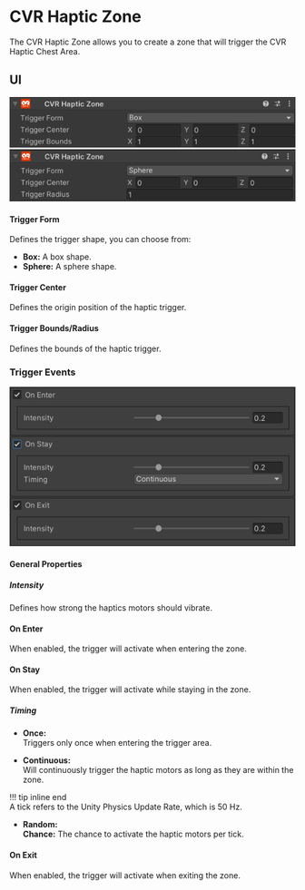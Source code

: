 # CVR Haptic Zone <div class="whitelisted" data-list="W"></div>
The CVR Haptic Zone allows you to create a zone that will trigger the CVR Haptic Chest Area.

## UI

![](../../assets/images/compdoc/CVRHapticZoneMenuBox.png)
![](../../assets/images/compdoc/CVRHapticZoneMenuSphere.png)
#### Trigger Form
Defines the trigger shape, you can choose from:

- **Box:** A box shape.
- **Sphere:** A sphere shape.

#### Trigger Center
Defines the origin position of the haptic trigger.

#### Trigger Bounds/Radius
Defines the bounds of the haptic trigger.

### Trigger Events

![](../../assets/images/compdoc/CVRHapticZoneMenuEvents.png)
#### General Properties
##### Intensity
Defines how strong the haptics motors should vibrate.

#### On Enter
When enabled, the trigger will activate when entering the zone.

#### On Stay
When enabled, the trigger will activate while staying in the zone.

##### Timing

- **Once:**  
  Triggers only once when entering the trigger area.

- **Continuous:**  
  Will continuously trigger the haptic motors as long as they are within the zone.
  
!!! tip inline end  
     A tick refers to the Unity Physics Update Rate, which is 50 Hz.

- **Random:**  
  **Chance:**
  The chance to activate the haptic motors per tick.

#### On Exit
When enabled, the trigger will activate when exiting the zone.